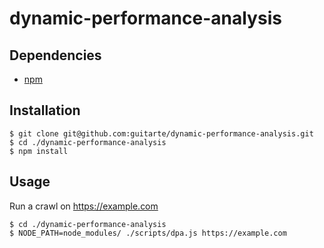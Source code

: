 # dynamic-performance-analysis

## Dependencies

* [npm](https://docs.npmjs.com/getting-started/installing-node)

## Installation

```
$ git clone git@github.com:guitarte/dynamic-performance-analysis.git
$ cd ./dynamic-performance-analysis
$ npm install
```

## Usage

Run a crawl on https://example.com

```
$ cd ./dynamic-performance-analysis
$ NODE_PATH=node_modules/ ./scripts/dpa.js https://example.com
```
